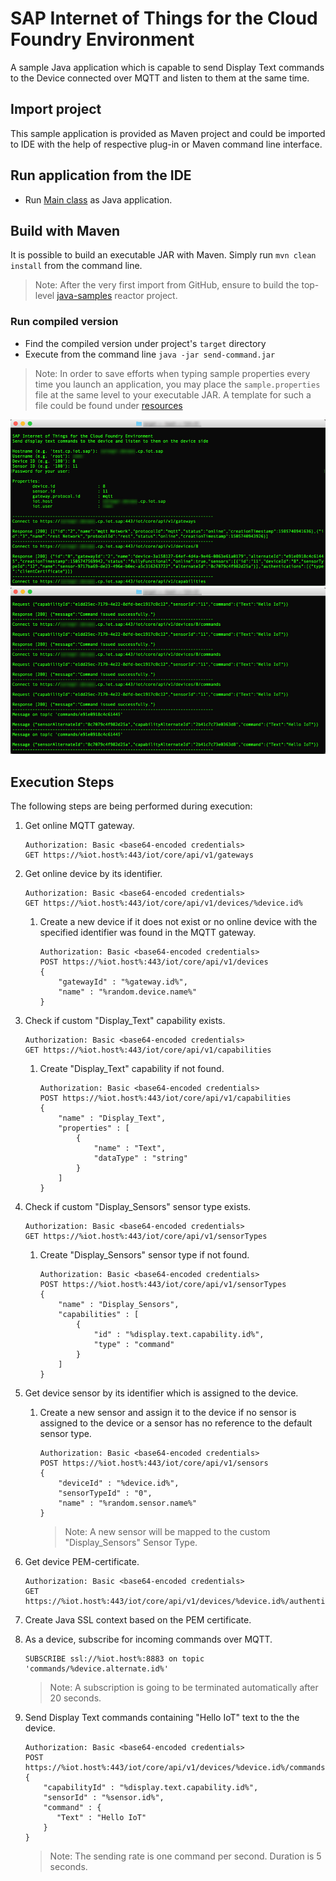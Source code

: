 # SAP Internet of Things for the Cloud Foundry Environment
A sample Java application which is capable to send Display Text commands to the Device connected over MQTT and listen to them at the same time. 

## Import project
This sample application is provided as Maven project and could be imported to IDE with the help of respective plug-in or Maven command line interface.

## Run application from the IDE
- Run [Main class](src/main/java/sample/Main.java) as Java application.

## Build with Maven
It is possible to build an executable JAR with Maven. Simply run `mvn clean install` from the command line.

>Note: After the very first import from GitHub, ensure to build the top-level [java-samples](../) reactor project.

### Run compiled version
- Find the compiled version under project's `target` directory
- Execute from the command line `java -jar send-command.jar`

>Note: In order to save efforts when typing sample properties every time you launch an application, you may place the `sample.properties` file at the same level to your executable JAR. A template for such a file could be found under [resources](src/main/resources/sample.properties)

![In Action](src/main/resources/send-command_0.jpg "In Action")
![In Action](src/main/resources/send-command_1.jpg "In Action")

## Execution Steps
The following steps are being performed during execution:

1. Get online MQTT gateway.
    ```
    Authorization: Basic <base64-encoded credentials>
    GET https://%iot.host%:443/iot/core/api/v1/gateways
    ```
2. Get online device by its identifier.
    ```
    Authorization: Basic <base64-encoded credentials>
    GET https://%iot.host%:443/iot/core/api/v1/devices/%device.id%
    ```
	1. Create a new device if it does not exist or no online device with the specified identifier was found in the MQTT gateway.
	    ```
	    Authorization: Basic <base64-encoded credentials>
	    POST https://%iot.host%:443/iot/core/api/v1/devices  
	    {
		    "gatewayId" : "%gateway.id%",
		    "name" : "%random.device.name%"
	    }
	    ```
3. Check if custom "Display_Text" capability exists.
    ```
    Authorization: Basic <base64-encoded credentials>
    GET https://%iot.host%:443/iot/core/api/v1/capabilities
    ```
	1. Create "Display_Text" capability if not found.
	    ```
	    Authorization: Basic <base64-encoded credentials>
	    POST https://%iot.host%:443/iot/core/api/v1/capabilities  
	    {
		    "name" : "Display_Text",
		    "properties" : [
			    {
				    "name" : "Text",
				    "dataType" : "string"
			    }
		    ]
	    }
	    ```
4. Check if custom "Display_Sensors" sensor type exists.
    ```
    Authorization: Basic <base64-encoded credentials>
    GET https://%iot.host%:443/iot/core/api/v1/sensorTypes
    ```
	1. Create "Display_Sensors" sensor type if not found.
	    ```
	    Authorization: Basic <base64-encoded credentials>
	    POST https://%iot.host%:443/iot/core/api/v1/sensorTypes  
	    {
		    "name" : "Display_Sensors",
		    "capabilities" : [
			    {
				    "id" : "%display.text.capability.id%",
				    "type" : "command"
			    }
		    ]
	    }
	    ```
5. Get device sensor by its identifier which is assigned to the device.
	1. Create a new sensor and assign it to the device if no sensor is assigned to the device or a sensor has no reference to the default sensor type.
	    ```
	    Authorization: Basic <base64-encoded credentials>
	    POST https://%iot.host%:443/iot/core/api/v1/sensors  
	    {
		    "deviceId" : "%device.id%",
		    "sensorTypeId" : "0",
		    "name" : "%random.sensor.name%"
	    }
	    ```
	    >Note: A new sensor will be mapped to the custom "Display_Sensors" Sensor Type.
6. Get device PEM-certificate.
    ```
    Authorization: Basic <base64-encoded credentials>
    GET https://%iot.host%:443/iot/core/api/v1/devices/%device.id%/authentications/clientCertificate/pem
    ```
7. Create Java SSL context based on the PEM certificate.
8. As a device, subscribe for incoming commands over MQTT.
    ```
    SUBSCRIBE ssl://%iot.host%:8883 on topic 'commands/%device.alternate.id%'  
    ```
    >Note: A subscription is going to be terminated automatically after 20 seconds.

9. Send Display Text commands containing "Hello IoT" text to the the device.
    ```
    Authorization: Basic <base64-encoded credentials>
    POST https://%iot.host%:443/iot/core/api/v1/devices/%device.id%/commands
    {
	    "capabilityId" : "%display.text.capability.id%",
	    "sensorId" : "%sensor.id%",
        "command" : {
	       "Text" : "Hello IoT"
	    }
    }
    ```
    >Note: The sending rate is one command per second. Duration is 5 seconds.